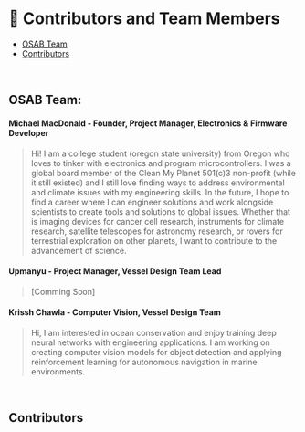 # 🤝 Contributors and Team Members
- [OSAB Team](#osab-team)
- [Contributors](#contributors)

<br>

## OSAB Team:

#### Michael MacDonald - Founder, Project Manager, Electronics & Firmware Developer
> Hi! I am a college student (oregon state university) from Oregon who loves to tinker with electronics and program microcontrollers. I was a global board member of the Clean My Planet 501(c)3 non-profit (while it still existed) and I still love finding ways to address environmental and climate issues with my engineering skills. In the future, I hope to find a career where I can engineer solutions and work alongside scientists to create tools and solutions to global issues. Whether that is imaging devices for cancer cell research, instruments for climate research, satellite telescopes for astronomy research, or rovers for terrestrial exploration on other planets, I want to contribute to the advancement of science.

#### Upmanyu - Project Manager, Vessel Design Team Lead
> [Comming Soon]

#### Krissh Chawla - Computer Vision, Vessel Design Team
> Hi, I am interested in ocean conservation and enjoy training deep neural networks with engineering applications. I am working on creating computer vision models for object detection and applying reinforcement learning for autonomous navigation in marine environments.


<!--
---

#### Sirius - Web Dev, Web Master, Electrical Engineer, Public Relations.
//Hey, I am a high school student from Croatia, my name is Ivan but most know me as Sirius, I like space, electronics, and nature. When I saw this project and what are they aiming to do I was just blown away, and wanted to become a part of the team (which I am now). My role in this project is marketing and some front-end web development. I hope we can make this idea happen and fight climate change and at least try to save our fragile planet!

---

#### Feynman - CAD Designer.

---

#### Doğu Taş - Software/Firmware Dev, Public Relations.
Hi! I am a 21 year old physics student living in turkey. I will be working on firmware and software on this project.<br>
[twitter.com/dogu_tas](https://twitter.com/dogu_tas)<br>
Instagram: tas_dogu

---

#### Kirikmelet - Software Developer, Application Developer
[github.com/Kirikmelet](https://github.com/Kirikmelet)

-->

<br>

## Contributors
